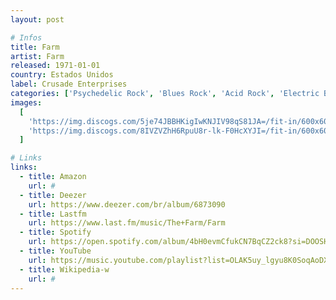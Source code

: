 ```yaml
---
layout: post

# Infos
title: Farm
artist: Farm
released: 1971-01-01
country: Estados Unidos
label: Crusade Enterprises
categories: ['Psychedelic Rock', 'Blues Rock', 'Acid Rock', 'Electric Blues']
images:
  [
    'https://img.discogs.com/5je74JBBHKigIwKNJIV98qS81JA=/fit-in/600x600/filters:strip_icc():format(jpeg):mode_rgb():quality(90)/discogs-images/R-4776549-1446206593-8612.jpeg.jpg',
    'https://img.discogs.com/8IVZVZhH6RpuU8r-lk-F0HcXYJI=/fit-in/600x600/filters:strip_icc():format(jpeg):mode_rgb():quality(90)/discogs-images/R-4776549-1446206612-9985.jpeg.jpg',
  ]

# Links
links:
  - title: Amazon
    url: #
  - title: Deezer
    url: https://www.deezer.com/br/album/6873090
  - title: Lastfm
    url: https://www.last.fm/music/The+Farm/Farm
  - title: Spotify
    url: https://open.spotify.com/album/4bH0evmCfukCN7BqCZ2ck8?si=DOOSHKt8TvytK-5QHG-G9w
  - title: YouTube
    url: https://music.youtube.com/playlist?list=OLAK5uy_lgyu8K0SoqAoDXzetcQk4ruEZY60H9pMU
  - title: Wikipedia-w
    url: #
---
```

